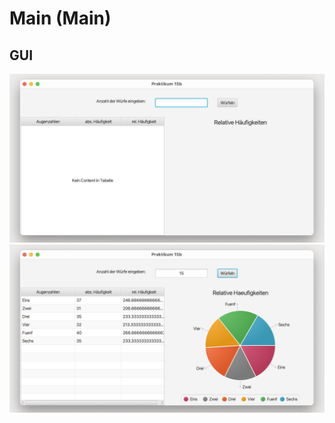 # Main (Main)

## GUI

![Main Vorher](./../img/15.2-applikation_01.png)
![Main Nachher](./../img/15.2-applikation_02.png)